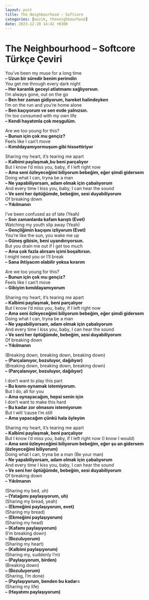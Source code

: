 ```yaml
---
layout: post
title: The Neighbourhood – Softcore
categories: [muzik, theneighbourhood]
date: 2023-12-20 14:42 +0300
---
```


# The Neighbourhood – Softcore Türkçe Çeviri

You’ve been my muse for a long time <br>
**– Uzun bir süredir benim perimdin <br>**
You get me through every dark night <br>
**– Her karanlık geceyi atlatmamı sağlıyorsun. <br>**
I’m always gone, out on the go <br>
**– Ben her zaman gidiyorum, hareket halindeyken <br>**
I’m on the run and you’re home alone <br>
**– Ben kaçıyorum ve sen evde yalnızsın. <br>**
I’m too consumed with my own life <br>
**– Kendi hayatımla çok meşgulüm.**

Are we too young for this? <br>
**– Bunun için çok mu gençiz? <br>**
Feels like I can’t move <br>
**– Kımıldayamıyormuşum gibi hissettiriyor**

Sharing my heart, it’s tearing me apart <br>
**– Kalbimi paylaşmak,bu beni parçalıyor <br>**
But I know I’d miss you, baby, if I left right now <br>
**– Ama seni özleyeceğimi biliyorum bebeğim, eğer şimdi gidersem <br>**
Doing what I can, tryna be a man <br>
**– Ne yapabiliyorsam, adam olmak için çabalıyorum <br>**
And every time I kiss you, baby, I can hear the sound <br>
**– Ve seni her öptüğümde, bebeğim, sesi duyabiliyorum <br>**
Of breaking down <br>
**– Yıkılmanın**

I’ve been confused as of late (Yeah) <br>
**– Son zamanlarda kafam karıştı (Evet) <br>**
Watching my youth slip away (Yeah) <br>
**– Gençliğimin kaçışını izliyorum (Evet) <br>**
You’re like the sun, you wake me up <br>
**– Güneş gibisin, beni uyandırıyorsun. <br>**
But you drain me out if I get too much <br>
**– Ama çok fazla alırsam içimi boşaltırsın. <br>**
I might need you or I’ll break <br>
**– Sana ihtiyacım olabilir yoksa kırarım**

Are we too young for this? <br>
**– Bunun için çok mu gençiz? <br>**
Feels like I can’t move <br>
**– Gibiyim kımıldayamıyorum**

Sharing my heart, it’s tearing me apart <br>
**– Kalbimi paylaşmak, beni parçalıyor <br>**
But I know I’d miss you, baby, if I left right now <br>
**– Ama seni özleyeceğimi biliyorum bebeğim, eğer şimdi gidersem <br>**
Doing what I can, tryna be a man <br>
**– Ne yapabiliyorsam, adam olmak için çabalıyorum <br>**
And every time I kiss you, baby, I can hear the sound <br>
**– Ve seni her öptüğümde, bebeğim, sesi duyabiliyorum <br>**
Of breaking down <br>
**– Yıkılmanın**

(Breaking down, breaking down, breaking down) <br>
**– (Parçalanıyor, bozuluyor, dağılıyor) <br>**
(Breaking down, breaking down, breaking down) <br>
**– (Parçalanıyor, bozuluyor, dağılıyor)**

I don’t want to play this part <br>
**– Bu kısmı oynamak istemiyorum. <br>**
But I do, all for you <br>
**– Ama oynayacağım, hepsi senin için <br>**
I don’t want to make this hard <br>
**– Bu kadar zor olmasını istemiyorum <br>**
But I will ’cause I’m still <br>
**– Ama yapacağım çünkü hala öyleyim**

Sharing my heart, it’s tearing me apart <br>
**– Kalbimi paylaşmak, beni parçalıyor <br>**
But I know I’d miss you, baby, if I left right now (I know I would) <br>
**– Ama seni özleyeceğimi biliyorum bebeğim, eğer şu an gidersem (özleyeceğimi biliyorum) <br>**
Doing what I can, tryna be a man (Be your man) <br>
**– Ne yapabiliyorsam, adam olmak için çabalıyorum <br>**
And every time I kiss you, baby, I can hear the sound <br>
**– Ve seni her öptüğümde, bebeğim, sesi duyabiliyorum <br>**
Of breaking down <br>
**– Yıkılmanın <br>**

(Sharing my bed, uh) <br>
**– (Yatağımı paylaşıyorum, uh) <br>**
(Sharing my bread, yeah) <br>
**– (Ekmeğimi paylaşıyorum, evet) <br>**
(Sharing my bread) <br>
**– (Ekmeğimi paylaşıyorum) <br>**
(Sharing my head) <br>
**– (Kafamı paylaşıyorum) <br>**
(I’m breaking down) <br>
**– (Bozuluyorum) <br>**
(Sharing my heart) <br>
**– (Kalbimi paylaşıyorum) <br>**
(Sharing my, suddenly I’m) <br>
**– (Paylaşıyorum, birden) <br>**
(Breaking down) <br>
**– (Bozuluyorum) <br>**
(Sharing, I’m done) <br>
**– (Paylaşıyorum, benden bu kadar= <br>**
(Sharing my life) <br>
**– (Hayatımı paylaşıyorum)**

